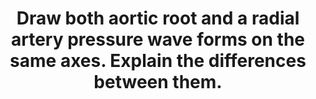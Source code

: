 ---
title: "Draw both aortic root and a radial artery pressure wave forms on the same axes. Explain the differences between them."
entityType: SAQ
exam: PEX
college: ANZCA
year: 1999
sitting: B
question: 8
passRate: 50
EC_expectedDomains:
- "Candidates were expected to draw waveforms on appropriately labelled axes. The curves should show the peak and pulse pressures of the radial artery pressure wave to be greater than the aortic root pressure wave (with correct normal values). Furthermore, the radial wave pressure should show a steeper upstroke and a shorter duration than the aortic trace, and with a delay in the time of onset of the initial pressure rise."
- "The differences between the waves are due to the decreased compliance which gave rise to the steeper upstroke in the radial wave form. The higher systolic radial arterial pressure is due to reflection and summation, tapering and faster transmission of pressure waves. Whilst damping in the radial wave causes the loss of anacrotic and dicrotic notches; whereas reflection and resonance lead to a diastolic hump on the radial wave form."
EC_extraCredit:
- "In elderly patients, pulse wave may be transmitted unchanged from the ascending aorta to the periphery because of the less compliant vessels."
EC_errorsCommon:
- "The common errors in the answers were unlabelled axes and a lack of normal values."
- "16% of the candidates drew wave forms on 2 separate sets of graphs using identical axes rather than one graph with superimposed wave forms on the same axes. They were not penalised if the above mentioned points were illustrated."
- "Some showed a grossly exaggerated delay of the radial wave."
- "There was a general lack of understanding of the reasons for the differences in the wave forms."
resources:
---
